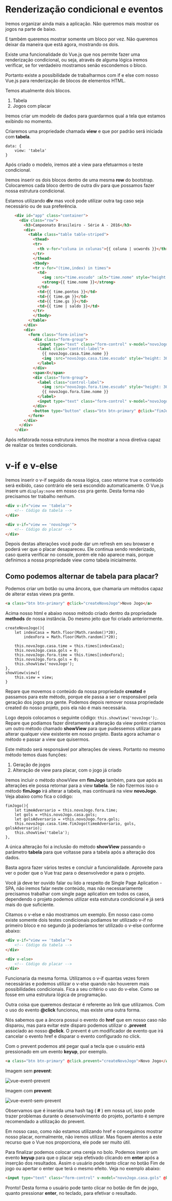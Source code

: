 # Renderização condicional e eventos

Iremos organizar ainda mais a aplicação. Não queremos mais mostrar os jogos na parte de baixo.

E também queremos mostrar somente um bloco por vez. Não queremos deixar da maneira que está agora, mostrando os dois.

Existe uma funcionalidade do Vue.js que nos permite fazer uma renderização condicional, ou seja, através de alguma lógica iremos verificar, se for verdadeiro mostramos senão escondemos o bloco.

Portanto existe a possibilidade de trabalharmos com if e else com nosso Vue.js para renderização de blocos de elementos HTML.

Temos atualmente dois blocos.

1. Tabela
2. Jogos com placar

Iremos criar um modelo de dados para guardarmos qual a tela que estamos exibindo no momento.

Criaremos uma propriedade chamada **view** e que por padrão será iniciada com **tabela**.

```
data: {
    view: 'tabela'
}
```

Após criado o modelo, iremos até a view para efetuarmos o teste condicional.

Iremos inserir os dois blocos dentro de uma mesma **row** do bootstrap. Colocaremos cada bloco dentro de outra div para que possamos fazer nossa estrutura condicional.

Estamos utilizando **div** mas você pode utilizar outra tag caso seja necessário ou de sua preferência.

```html
    <div id="app" class="container">
      <div class="row">
        <h3>Campeonato Brasileiro - Série A - 2016</h3>
        <div>
          <table class="table table-striped">
            <thead>
            <tr>
              <th v-for="coluna in colunas">{{ coluna | ucwords }}</th>
            </tr>
            </thead>
            <tbody>
            <tr v-for="(time,index) in times">
              <td>
                <img :src="time.escudo" :alt="time.nome" style="height: 30px; width: 30px;">
                <strong>{{ time.nome }}</strong>
              </td>
              <td>{{ time.pontos }}</td>
              <td>{{ time.gm }}</td>
              <td>{{ time.gs }}</td>
              <td>{{ time | saldo }}</td>
            </tr>
            </tbody>
          </table>
        </div>
        <div>
          <form class="form-inline">
            <div class="form-group">
              <input type="text" class="form-control" v-model="novoJogo.casa.gols">
              <label class="control-label">
                {{ novoJogo.casa.time.nome }}
                <img :src="novoJogo.casa.time.escudo" style="height: 30px; width: 30px;">
              </label>
            </div>
            <span>X</span>
            <div class="form-group">
              <label class="control-label">
                <img :src="novoJogo.fora.time.escudo" style="height: 30px; width: 30px;">
                {{ novoJogo.fora.time.nome }}
              </label>
              <input type="text" class="form-control" v-model="novoJogo.fora.gols">
            </div>
            <button type="button" class="btn btn-primary" @click="fimJogo">Fim de jogo</button>
          </form>
        </div>
      </div>
    </div>
```

Após refatorada nossa estrutura iremos lhe mostrar a nova diretiva capaz de realizar os testes condicionais.

# v-if e v-else

Iremos inserir o v-if seguido da nossa lógica, caso retorne true o conteúdo será exibido, caso contrário ele será escondido automaticamente. O Vue.js insere um `display:none` em nosso css pra gente. Desta forma não precisamos ter trabalho nenhum.

```html
<div v-if="view == 'tabela'">
    <!-- Código da tabela -->
</div>
```

```html
<div v-if="view == 'novoJogo'">
    <!-- Código do placar -->
</div>
```

Depois destas alterações você pode dar um refresh em seu browser e poderá ver que o placar desapareceu. Ele continua sendo renderizado, caso queira verificar no console, porém ele não aparece mais, porque definimos a nossa propriedade view como tabela inicialmente.

## Como podemos alternar de tabela para placar?

Podemos criar um botão ou uma âncora, que chamaria um métodos capaz de alterar estas views pra gente.

```html
<a class="btn btn-primary" @click="createNovoJogo">Novo Jogo</a>
```

Acima nosso html e abaixo nosso método criado dentro da propriedade **methods** de nossa instância. Do mesmo jeito que foi criado anteriormente.

```
createNovoJogo(){
    let indexCasa = Math.floor(Math.random()*20),
        indexFora = Math.floor(Math.random()*20);

    this.novoJogo.casa.time = this.times[indexCasa];
    this.novoJogo.casa.gols = 0;
    this.novoJogo.fora.time = this.times[indexFora];
    this.novoJogo.fora.gols = 0;
    this.showView('novoJogo');
},
showView(view){
    this.view = view;
}
```

Repare que movemos o conteúdo da nossa propriedade **created** e passamos para este método, porque ele passa a ser o responsável pela geração dos jogos pra gente. Podemos depois remover nossa propriedade created do nosso projeto, pois ela não é mais necessária.

Logo depois colocamos o seguinte código: `this.showView('novoJogo');`. Repare que podíamos fazer diretamente a alteração da view porém criamos um outro método chamado **showView** para que pudessemos utilizar para alterar qualquer view existente em nosso projeto. Basta agora achamar o método e passar a view que quisermos.

Este método será responsável por alterações de views. Portanto no mesmo método temos duas funções:

1. Geração de jogos
2. Alteração de view para placar, com o jogo já criado

Iremos incluir o método showView em **fimJogo** também, para que após as alterações ele possa retornar para a view **tabela**. Se não fizermos isso o método **fimJogo** irá alterar a tabela, mas continuará na view **novoJogo**. Veja abaixo como fica o código:

```
fimJogo(){
    let timeAdversario = this.novoJogo.fora.time;
    let gols = +this.novoJogo.casa.gols;
    let golsAdversario = +this.novoJogo.fora.gols;
    this.novoJogo.casa.time.fimJogo(timeAdversario, gols, golsAdversario);
    this.showView('tabela');
},
```

A única alteração foi a inclusão do método **showView** passando o parâmetro **tabela** para que voltasse para a tabela após a alteração dos dados.

Basta agora fazer vários testes e concluir a funcionalidade. Aproveite para ver o poder que o Vue traz para o desenvolvedor e para o projeto.

Você já deve ter ouvido falar ou lido a respeito de Single Page Aplication - SPA, não iremos falar neste conteúdo, mas não necessariamente precisamos trabalhar com single page aplication em todos os casos, dependendo o projeto podemos utilizar esta estrutura condicional e já será mais do que suficiente.

Citamos o v-else e não mostramos um exemplo. Em nosso caso como existe somente dois testes condicionais podíamos ter utilizado v-if no primeiro bloco e no segundo já poderíamos ter utilizado o v-else conforme abaixo:

```html
<div v-if="view == 'tabela'">
    <!-- Código da tabela -->
</div>
```

```html
<div v-else>
    <!-- Código do placar -->
</div>
```

Funcionaria da mesma forma. Utilizamos o v-if quantas vezes forem necessárias e podemos utilizar o v-else quando não houverem mais possibilidades condicionais. Fica a seu critério o uso do v-else. Como se fosse em uma estrutura lógica de programação.

Outra coisa que queremos destacar é referente ao link que utilizamos. Com o uso do evento **@click** funcionou, mas existe uma outra forma.

Nós sabemos que a âncora possui o evento do **href** que em nosso caso não disparou, mas para evitar este disparo podemos utilizar o **.prevent** associado ao nosso **@click**. O prevent é um modificador de evento que irá cancelar o evento href e disparar o evento configurado no click.

Com o prevent podemos até pegar qual a tecla que o usuário está pressionado em um evento **keyup**, por exemplo.

```html
<a class="btn btn-primary" @click.prevent="createNovoJogo">Novo Jogo</a>
```

Imagem sem **prevent**:

![vue-event-prevent](./images/vue-event-prevent.png "vue-event-prevent")

Imagem com **prevent**:

![vue-event-sem-prevent](./images/vue-event-sem-prevent.png "vue-event-sem-prevent")

Observamos que é inserida uma hash tag ( **#** ) em nossa url, isso pode trazer problemas durante o desenvolvimento do projeto, portanto é sempre recomendado a utilização do prevent.

Em nosso caso, como não estamos utilizando href e conseguimos mostrar nosso placar, normalmente, não iremos utilizar. Mas fiquem atentos a este recurso que o Vue nos proporciona, ele pode ser muito útil.

Para finalizar podemos colocar uma cereja no bolo. Podemos inserir um evento **keyup** para que o placar seja efetivado clicando em **enter** após a inserção dos resultados. Assim o usuário pode tanto clicar no botão Fim de jogo ou apertar o enter que terá o mesmo efeito. Veja no exemplo abaixo:

```html
<input type="text" class="form-control" v-model="novoJogo.casa.gols" @keyup.enter="fimJogo">
```

Pronto! Desta forma o usuário pode tanto clicar no botão de fim de jogo, quanto pressionar **enter**, no teclado, para efetivar o resultado.
